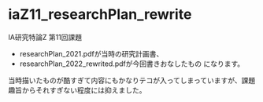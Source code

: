 # iaZ11_researchPlan_rewrite
IA研究特論Z 第11回課題

- researchPlan_2021.pdfが当時の研究計画書、
- researchPlan_2022_rewrited.pdfが今回書きおなしたもの
になります。

当時描いたものが酷すぎて内容にもかなりテコが入ってしまっていますが、課題趣旨からそれすぎない程度には抑えました。
